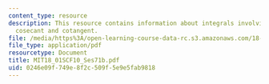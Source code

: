```yaml
---
content_type: resource
description: This resource contains information about integrals involving secant,
  cosecant and cotangent.
file: /media/https%3A/open-learning-course-data-rc.s3.amazonaws.com/18-01sc-single-variable-calculus-fall-2010/0246e09f749e8f2c509f5e9e5fab9818_MIT18_01SCF10_Ses71b.pdf
file_type: application/pdf
resourcetype: Document
title: MIT18_01SCF10_Ses71b.pdf
uid: 0246e09f-749e-8f2c-509f-5e9e5fab9818
---
```

